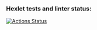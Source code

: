 ### Hexlet tests and linter status:
[![Actions Status](https://github.com/Alievb/frontend-project-46/actions/workflows/hexlet-check.yml/badge.svg)](https://github.com/Alievb/frontend-project-46/actions)